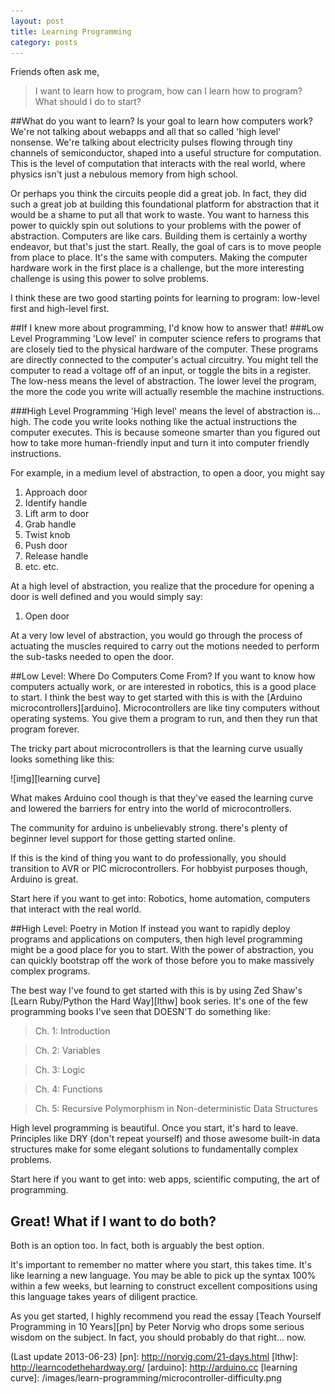 ```yaml
---
layout: post
title: Learning Programming
category: posts
---
```


Friends often ask me, 
>I want to learn how to program, how can I learn how to program? What should I do to start? 

##What do you want to learn?
Is your goal to learn how computers work? We're not talking about webapps and all that so called 'high level' nonsense. 
We're talking about electricity pulses flowing through tiny channels of
semiconductor, shaped into a useful structure for computation. This is 
the level of computation that interacts with the real world, where physics 
isn't just a nebulous memory from high school.

Or perhaps you think the circuits people did a great job. In fact,
they did such a great job at building this foundational platform 
for abstraction that it would be a shame to put all that work to 
waste. You want to harness this power to quickly spin out solutions
to your problems with the power of abstraction. Computers are like 
cars. Building them is certainly a worthy endeavor, but that's just 
the start. Really, the goal of cars is to move people from place to
place. It's the same with computers. Making the computer hardware work
in the first place is a challenge, but the more interesting challenge
is using this power to solve problems. 

I think these are two good starting points for learning to program: low-level first 
and high-level first. 

##If I knew more about programming, I'd know how to answer that!
###Low Level Programming
'Low level' in computer science refers to programs that are closely tied to
the physical hardware of the computer. These programs are directly connected
to the computer's actual circuitry. You might tell the computer to read a 
voltage off of an input, or toggle the bits in a register. The low-ness means
the level of abstraction. The lower level the program, the more the code
you write will actually resemble the machine instructions.

###High Level Programming
'High level' means the level of abstraction is... high. The code you write 
looks nothing like the actual instructions the computer executes. This is because 
someone smarter than you figured out how to take more human-friendly
input and turn it into computer friendly instructions. 

For example, in a medium level of abstraction, to open a door, you might say

1. Approach door
2. Identify handle
3. Lift arm to door
4. Grab handle
5. Twist knob
6. Push door
7. Release handle
8. etc. etc.

At a high level of abstraction, you realize that the procedure for opening
a door is well defined and you would simply say:

1. Open door

At a very low level of abstraction, you would go through the process of actuating
the muscles required to carry out the motions needed to perform the sub-tasks
needed to open the door.

##Low Level: Where Do Computers Come From?
If you want to know how computers actually work, or are interested in robotics,
this is a good place to start. I think the best way to get started with this
is with the [Arduino microcontrollers][arduino]. Microcontrollers are like tiny computers
without operating systems. You give them a program to run, and then they
run that program forever.

The tricky part about microcontrollers is that the learning curve usually 
looks something like this:

![img][learning curve]

What makes Arduino cool though is that they've eased the learning curve
and lowered the barriers for entry into the world of microcontrollers.

The community for arduino is unbelievably strong. there's plenty of beginner 
level support for those getting started online.

If this is the kind of thing you want to do professionally, you should 
transition to AVR or PIC microcontrollers. For hobbyist purposes though, 
Arduino is great. 

Start here if you want to get into: Robotics, home automation, computers that
interact with the real world.

##High Level: Poetry in Motion
If instead you want to rapidly deploy programs and applications on computers,
then high level programming might be a good place for you to start. With the 
power of abstraction, you can quickly bootstrap off the work of those before
you to make massively complex programs. 

The best way I've found to get started with this is by using Zed Shaw's [Learn 
Ruby/Python the Hard Way][lthw] book series. It's one of the few programming 
books I've seen that DOESN'T do something like:

>Ch. 1: Introduction

>Ch. 2: Variables 

>Ch. 3: Logic

>Ch. 4: Functions

>Ch. 5: Recursive Polymorphism in Non-deterministic Data Structures

High level programming is beautiful. Once you start, it's hard to leave. 
Principles like DRY (don't repeat yourself) and those awesome built-in 
data structures make for some elegant solutions to fundamentally complex 
problems.

Start here if you want to get into: web apps, scientific computing, the art of programming.

## Great! What if I want to do both?
Both is an option too. In fact, both is arguably the best option. 

It's important to remember no matter where you start, this takes time. It's like learning a new language. 
You may be able to pick up the syntax 100% within a few weeks, but learning to construct
excellent compositions using this language takes years of diligent practice. 

As you get started, I highly recommend you read the essay [Teach Yourself Programming in 10 Years][pn]
by Peter Norvig who drops some serious wisdom on the subject. In fact, you should probably do
that right... now. 

(Last update 2013-06-23)
[pn]: http://norvig.com/21-days.html
[lthw]: http://learncodethehardway.org/
[arduino]: http://arduino.cc
[learning curve]: /images/learn-programming/microcontroller-difficulty.png
